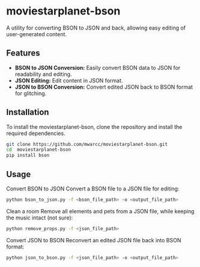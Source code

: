 # moviestarplanet-bson
A utility for converting BSON to JSON and back, allowing easy editing of user-generated content.

## Features

- **BSON to JSON Conversion:** Easily convert BSON data to JSON for readability and editing.
- **JSON Editing:** Edit content in JSON format.
- **JSON to BSON Conversion:** Convert edited JSON back to BSON format for glitching.

## Installation

To install the moviestarplanet-bson, clone the repository and install the required dependencies.

```bash
git clone https://github.com/mwarcc/moviestarplanet-bson.git
cd  moviestarplanet-bson
pip install bson
```

## Usage
Convert BSON to JSON
Convert a BSON file to a JSON file for editing:
```bash
python bson_to_json.py -f <bson_file_path> -o <output_file_path>
```
Clean a room
Remove all elements and pets from a JSON file, while keeping the music intact (not sure):
```bash
python remove_props.py -f <json_file_path>
```
Convert JSON to BSON
Reconvert an edited JSON file back into BSON format:
```bash
python json_to_bson.py -f <json_file_path> -o <output_file_path>
```
